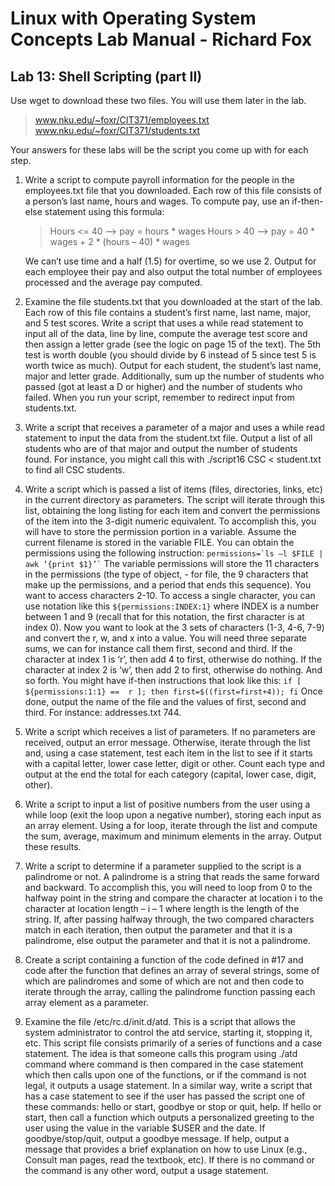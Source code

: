 # Linux with Operating System Concepts Lab Manual - Richard Fox

## Lab 13:  Shell Scripting (part II)

Use wget to download these two files.  You will use them later in the lab.
> www.nku.edu/~foxr/CIT371/employees.txt
> www.nku.edu/~foxr/CIT371/students.txt

Your answers for these labs will be the script you come up with for each step.

1. Write a script to compute payroll information for the people in the employees.txt file that you downloaded. Each row of this file consists of a person’s last name, hours and wages. To compute pay, use an if-then-else statement using this formula:
	>Hours <= 40 --> pay = hours * wages
	>Hours > 40 --> pay = 40 * wages + 2 * (hours – 40) * wages  

	We can’t use time and a half (1.5) for overtime, so we use 2.  Output for each employee their pay and also output the total number of employees processed and the average pay computed.

2. Examine the file students.txt that you downloaded at the start of the lab. Each row of this file contains a student’s first name, last name, major, and 5 test scores. Write a script that uses a while read statement to input all of the data, line by line, compute the average test score and then assign a letter grade (see the logic on page 15 of the text). The 5th test is worth double (you should divide by 6 instead of 5 since test 5 is worth twice as much). Output for each student, the student’s last name, major and letter grade. Additionally, sum up the number of students who passed (got at least a D or higher) and the number of students who failed. When you run your script, remember to redirect input from students.txt. 

3. Write a script that receives a parameter of a major and uses a while read statement to input the data from the student.txt file. Output a list of all students who are of that major and output the number of students found. For instance, you might call this with ./script16 CSC < student.txt to find all CSC students.

4. Write a script which is passed a list of items (files, directories, links, etc) in the current directory as parameters.  The script will iterate through this list, obtaining the long listing for each item and convert the permissions of the item into the 3-digit numeric equivalent.  To accomplish this, you will have to store the permission portion in a variable.  Assume the current filename is stored in the variable FILE.  You can obtain the permissions using the following instruction:
``
permissions=`ls –l $FILE | awk ‘{print $1}’`
``
The variable permissions will store the 11 characters in the permissions (the type of object, - for file, the 9 characters that make up the permissions, and a period that ends this sequence).  You want to access characters 2-10.  To access a single character, you can use notation like this `${permissions:INDEX:1}` where INDEX is a number between 1 and 9 (recall that for this notation, the first character is at index 0).   Now you want to look at the 3 sets of characters (1-3, 4-6, 7-9) and convert the r, w, and x into a value.  You will need three separate sums, we can for instance call them first, second and third.  If the character at index 1 is ‘r’, then add 4 to first, otherwise do nothing.  If the character at index 2 is ‘w’, then add 2 to first, otherwise do nothing.  And so forth.  You might have if-then instructions that look like this:
`if [ ${permissions:1:1} ==  r ]; then first=$((first=first+4)); fi`
Once done, output the name of the file and the values of first, second and third.  For instance:  addresses.txt  744.

5. Write a script which receives a list of parameters.  If no parameters are received, output an error message.  Otherwise, iterate through the list and, using a case statement, test each item in the list to see if it starts with a capital letter, lower case letter, digit or other.  Count each type and output at the end the total for each category (capital, lower case, digit, other).

6. Write a script to input a list of positive numbers from the user using a while loop (exit the loop upon a negative number), storing each input as an array element.   Using a for loop, iterate through the list and compute the sum, average, maximum and minimum elements in the array.  Output these results.

7. Write a script to determine if a parameter supplied to the script is a palindrome or not.  A palindrome is a string that reads the same forward and backward.  To accomplish this, you will need to loop from 0 to the halfway point in the string and compare the character at location i to the character at location length – i – 1 where length is the length of the string.  If, after passing halfway through, the two compared characters match in each iteration, then output the parameter and that it is a palindrome, else output the parameter and that it is not a palindrome.  

8. Create a script containing a function of the code defined in #17 and code after the function that defines an array of several strings, some of which are palindromes and some of which are not and then code to iterate through the array, calling the palindrome function passing each array element as a parameter.

9. Examine the file /etc/rc.d/init.d/atd.  This is a script that allows the system administrator to control the atd service, starting it, stopping it, etc.  This script file consists primarily of a series of functions and a case statement.  The idea is that someone calls this program using ./atd command where command is then compared in the case statement which then calls upon one of the functions, or if the command is not legal, it outputs a usage statement.  In a similar way, write a script that has a case statement to see if the user has passed the script one of these commands:  hello or start, goodbye or stop or quit, help.  If hello or start, then call a function which outputs a personalized greeting to the user using the value in the variable $USER and the date.  If goodbye/stop/quit, output a goodbye message.  If help, output a message that provides a brief explanation on how to use Linux (e.g., Consult man pages, read the textbook, etc).  If there is no command or the command is any other word, output a usage statement.
